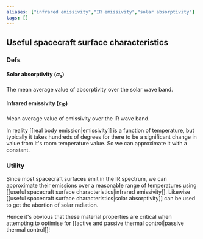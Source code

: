 ```yaml
---
aliases: ["infrared emissivity","IR emissivity","solar absorptivity"]
tags: []
---
```


## Useful spacecraft surface characteristics

### Defs

#### Solar absorptivity ($\alpha_{s}$)

The mean average value of absorptivity over the solar wave band.

#### Infrared emissivity ($\varepsilon_{IR}$)

Mean average value of emissivity over the IR wave band. 

In reality [[real body emission|emissivity]] is a function of temperature, but typically it takes hundreds of degrees for there to be a significant change in value from it's room temperature value. So we can approximate it with a constant.

### Utility

Since most spacecraft surfaces emit in the IR spectrum, we can approximate their emissions over a reasonable range of temperatures using [[useful spacecraft surface characteristics|infrared emissivity]]. Likewise [[useful spacecraft surface characteristics|solar absorptivity]] can be used to get the abortion of solar radiation.

Hence it's obvious that these material properties are critical when attempting to optimise for [[active and passive thermal control|passive thermal control]]!